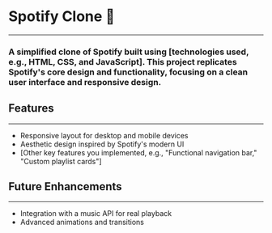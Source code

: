 # Spotify Clone 🎵
---

### A simplified clone of Spotify built using [technologies used, e.g., HTML, CSS, and JavaScript]. This project replicates Spotify's core design and functionality, focusing on a clean user interface and responsive design.

## Features
---
* Responsive layout for desktop and mobile devices
* Aesthetic design inspired by Spotify's modern UI
* [Other key features you implemented, e.g., "Functional navigation bar," "Custom playlist cards"]

## Future Enhancements
---
* Integration with a music API for real playback
* Advanced animations and transitions
